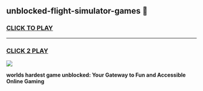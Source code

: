 
## unblocked-flight-simulator-games 👋
<h3>
<a href="https://premium.freeplayer.one?title=unblocked-flight-simulator-games&ref=14F">CLICK TO PLAY</a></h3>
<hr>

<h3>
<a href="https://premium.freeplayer.one?title=unblocked-flight-simulator-games&ref=14F">CLICK 2 PLAY</a>
  
</h3>

<a href="https://premium.freeplayer.one?title=unblocked-flight-simulator-games&ref=12F/"><img src="https://clearcache.store/games.png"></a>


**worlds hardest game unblocked: Your Gateway to Fun and Accessible Online Gaming**
